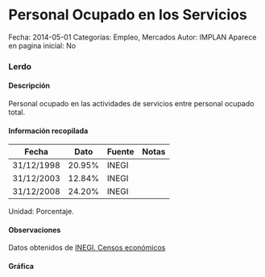 Personal Ocupado en los Servicios
=====

Fecha: 2014-05-01
Categorías: Empleo, Mercados
Autor: IMPLAN
Aparece en pagina inicial: No

### Lerdo

#### Descripción

Personal ocupado en las actividades de servicios entre personal ocupado total.

<!-- break -->

#### Información recopilada

<table class="table table-hover table-bordered matriz">
  <thead>
    <tr><th>Fecha</th><th>Dato</th><th>Fuente</th><th>Notas</th></tr>
  </thead>
  <tbody>
    <tr><td class="centrado">31/12/1998</td><td class="derecha">20.95%</td><td>INEGI</td><td></td></tr>
    <tr><td class="centrado">31/12/2003</td><td class="derecha">12.84%</td><td>INEGI</td><td></td></tr>
    <tr><td class="centrado">31/12/2008</td><td class="derecha">24.20%</td><td>INEGI</td><td></td></tr>
  </tbody>
</table>

Unidad: Porcentaje.

#### Observaciones

Datos obtenidos de [INEGI. Censos económicos](http://www3.inegi.org.mx/sistemas/saic/)

#### Gráfica

<div id="Morrissvjxmtuq" class="grafica"></div>
  <script>
  new Morris.Line({
    element: 'Morrissvjxmtuq',
    data: [
      { fecha: '1998-12-31', dato: 20.9500 },
      { fecha: '2003-12-31', dato: 12.8400 },
      { fecha: '2008-12-31', dato: 24.2010 }
    ],
    xkey: 'fecha',
    ykeys: ['dato'],
    labels: ['Dato'],
    lineColors: ['#FF5B02'],
    xLabelFormat: function(d) {
      return d.getDate()+'/'+(d.getMonth()+1)+'/'+d.getFullYear();
    },
    dateFormat: function (ts) {
      var d = new Date(ts);
      return d.getDate() + '/' + (d.getMonth() + 1) + '/' + d.getFullYear();
    }
  });
  </script>
